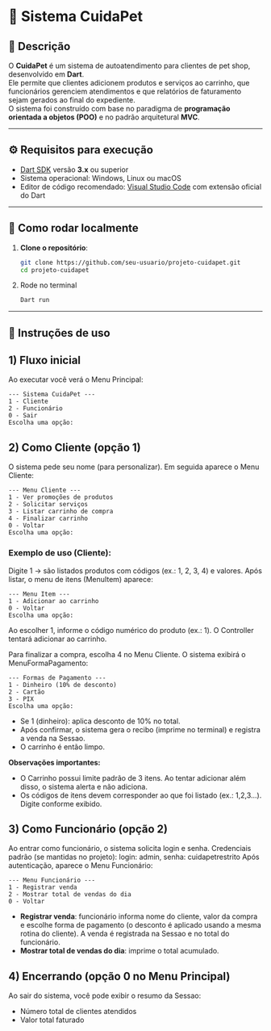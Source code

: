 # 🐾 Sistema CuidaPet

## 📖 Descrição
O **CuidaPet** é um sistema de autoatendimento para clientes de pet shop, desenvolvido em **Dart**.  
Ele permite que clientes adicionem produtos e serviços ao carrinho, que funcionários gerenciem atendimentos e que relatórios de faturamento sejam gerados ao final do expediente.  
O sistema foi construído com base no paradigma de **programação orientada a objetos (POO)** e no padrão arquitetural **MVC**.

---

## ⚙️ Requisitos para execução
- [Dart SDK](https://dart.dev/get-dart) versão **3.x** ou superior  
- Sistema operacional: Windows, Linux ou macOS  
- Editor de código recomendado: [Visual Studio Code](https://code.visualstudio.com/) com extensão oficial do Dart  

---

## 🚀 Como rodar localmente

1. **Clone o repositório**:
   ```bash
   git clone https://github.com/seu-usuario/projeto-cuidapet.git
   cd projeto-cuidapet
2. Rode no terminal
   ```bash
   Dart run

---

## 🚀 Instruções de uso
## 1) Fluxo inicial
Ao executar você verá o Menu Principal:
```
--- Sistema CuidaPet ---
1 - Cliente
2 - Funcionário
0 - Sair
Escolha uma opção:
```

## 2) Como Cliente (opção 1)
O sistema pede seu nome (para personalizar).
Em seguida aparece o Menu Cliente:
```
--- Menu Cliente ---
1 - Ver promoções de produtos
2 - Solicitar serviços
3 - Listar carrinho de compra
4 - Finalizar carrinho
0 - Voltar
Escolha uma opção:
```

### Exemplo de uso (Cliente):
Digite 1 → são listados produtos com códigos (ex.: 1, 2, 3, 4) e valores.
Após listar, o menu de itens (MenuItem) aparece:
```
--- Menu Item ---
1 - Adicionar ao carrinho
0 - Voltar
Escolha uma opção:
```
Ao escolher 1, informe o código numérico do produto (ex.: 1). O Controller tentará adicionar ao carrinho.

Para finalizar a compra, escolha 4 no Menu Cliente. O sistema exibirá o MenuFormaPagamento:
```
--- Formas de Pagamento ---
1 - Dinheiro (10% de desconto)
2 - Cartão
3 - PIX
Escolha uma opção:
```

* Se 1 (dinheiro): aplica desconto de 10% no total.
* Após confirmar, o sistema gera o recibo (imprime no terminal) e registra a venda na Sessao.
* O carrinho é então limpo.

**Observações importantes:**
* O Carrinho possui limite padrão de 3 itens. Ao tentar adicionar além disso, o sistema alerta e não adiciona.
* Os códigos de itens devem corresponder ao que foi listado (ex.: 1,2,3...). Digite conforme exibido.

## 3) Como Funcionário (opção 2)
Ao entrar como funcionário, o sistema solicita login e senha.
Credenciais padrão (se mantidas no projeto): login: admin, senha: cuidapetrestrito
Após autenticação, aparece o Menu Funcionário:
```
--- Menu Funcionário ---
1 - Registrar venda
2 - Mostrar total de vendas do dia
0 - Voltar
```

* **Registrar venda**: funcionário informa nome do cliente, valor da compra e escolhe forma de pagamento (o desconto é aplicado usando a mesma rotina do cliente). A venda é registrada na Sessao e no total do funcionário.
* **Mostrar total de vendas do dia**: imprime o total acumulado.

## 4) Encerrando (opção 0 no Menu Principal)
Ao sair do sistema, você pode exibir o resumo da Sessao:
* Número total de clientes atendidos
* Valor total faturado
